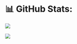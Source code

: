 # 📊 GitHub Stats:
![](https://github-readme-stats.vercel.app/api?username=MarkoArsov&theme=dracula&hide_border=false&include_all_commits=false&count_private=true)<br/>
<br>
![](https://github-readme-stats.vercel.app/api/top-langs/?username=MarkoArsov&theme=dracula&hide_border=false&include_all_commits=false&count_private=true&layout=compact)

